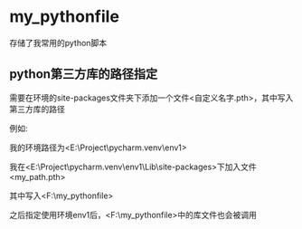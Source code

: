 # my_pythonfile
存储了我常用的python脚本

## python第三方库的路径指定

需要在环境的site-packages文件夹下添加一个文件<自定义名字.pth>，其中写入第三方库的路径

例如:

我的环境路径为<E:\Project\pycharm\.venv\env1>

我在<E:\Project\pycharm\.venv\env1\Lib\site-packages>下加入文件<my_path.pth>

其中写入<F:\my_pythonfile>

之后指定使用环境env1后，<F:\my_pythonfile>中的库文件也会被调用